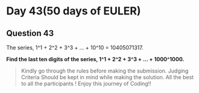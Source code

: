 # Day 43(50 days of EULER)

## Question 43

The series, 1^1 + 2^2 + 3^3 + ... + 10^10 = 10405071317.

**Find the last ten digits of the series, 1^1 + 2^2 + 3^3 + ... + 1000^1000.**

> Kindly go through the rules before making the submission.
>Judging Criteria Should be kept in mind while making the solution.
>All the best to all the participants ! Enjoy this journey of Coding!!
